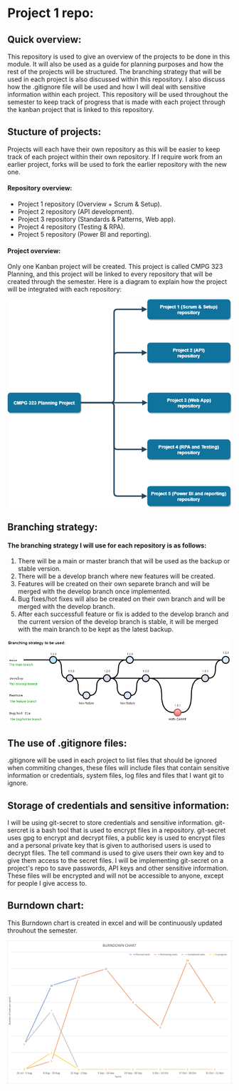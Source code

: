# Project 1 repo:

## Quick overview:
This repository is used to give an overview of the projects to be done in this module. It will also be used as a guide for planning purposes and how the rest of the projects will be structured. The branching strategy that will be used in each project is also discussed within this repository. I also discuss how the .gitignore file will be used and how I will deal with sensitive information within each project. This repository will be used throughout the semester to keep track of progress that is made with each project through the kanban project that is linked to this repository.

## Stucture of projects:
Projects will each have their own repository as this will be easier to keep track of each project within their own repository. If I require work from an earlier project, forks will be used to fork the earlier repository with the new one.

#### Repository overview:
- Project 1 repository (Overview + Scrum & Setup).
- Project 2 repository (API development).
- Project 3 repository (Standards & Patterns, Web app).
- Project 4 repository (Testing & RPA).
- Project 5 repository (Power BI and reporting).

#### Project overview:
Only one Kanban project will be created. This project is called CMPG 323 Planning, and this project will be linked to every repository that will be created through the semester. Here is a diagram to explain how the project will be integrated with each repository:

![Diagram](https://github.com/dennisvantonder/CMPG-323-Overview-31609988/blob/main/diagram.drawio.png)

## Branching strategy:
#### The branching strategy I will use for each repository is as follows:
1. There will be a main or master branch that will be used as the backup or stable version.
2. There will be a develop branch where new features will be created.
3. Features will be created on their own separete branch and will be merged with the develop branch once implemented.
4. Bug fixes/hot fixes will also be created on their own branch and will be merged with the develop branch.
5. After each successfull feature or fix is added to the develop branch and the current version of the develop branch is stable, it will be merged with the main branch to be kept as the latest backup.

![Branching stategy](https://github.com/dennisvantonder/CMPG-323-Overview-31609988/blob/main/branching_strat.drawio.png)

## The use of .gitignore files:
.gitignore will be used in each project to list files that should be ignored when commiting changes, these files will include files that contain sensitive information or credentials, system files, log files and files that I want git to ignore.

## Storage of credentials and sensitive information:
I will be using git-secret to store credentials and sensitive information. git-sercret is a bash tool that is used to encrypt files in a repository. git-secret uses gpg to encrypt and decrypt files, a public key is used to encrypt files and a personal private key that is given to authorised users is used to decrypt files. The tell command is used to give users their own key and to give them access to the secret files. I will be implementing git-secret on a project's repo to save passwords, API keys and other sensitive information. These files will be encrypted and will not be accessible to anyone, except for people I give access to.

## Burndown chart:
This Burndown chart is created in excel and will be continuously updated throuhout the semester.

![Burndown chart](https://github.com/dennisvantonder/CMPG-323-Overview-31609988/blob/main/Burndown%20Chart.png)
